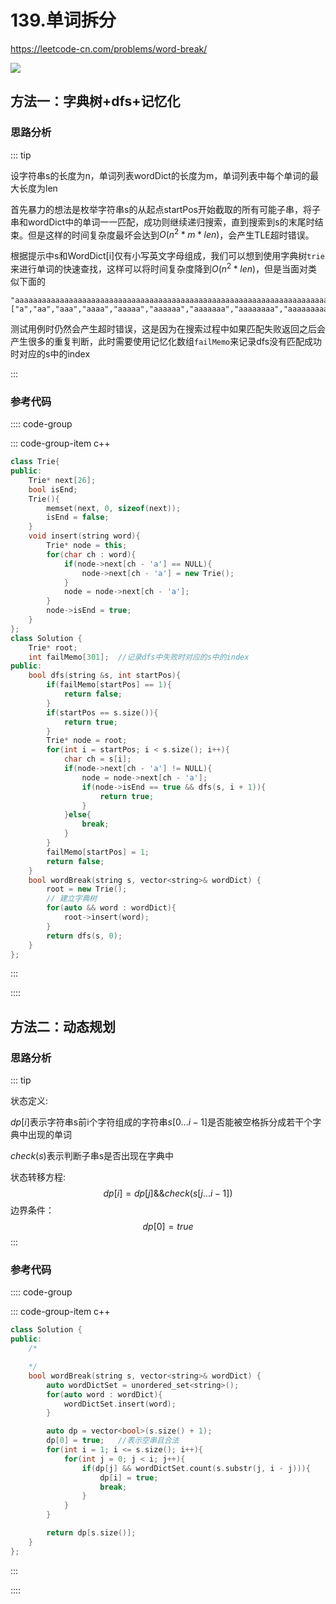 #  139.单词拆分

https://leetcode-cn.com/problems/word-break/

![](https://cdn.jsdelivr.net/gh/River-Cold/pictureBed/vuepress-blog/solution/leetcode/LeetCode-hot-topic-HOT-100/139.png)

## 方法一：字典树+dfs+记忆化

### 思路分析

::: tip

设字符串s的长度为n，单词列表wordDict的长度为m，单词列表中每个单词的最大长度为len

首先暴力的想法是枚举字符串s的从起点startPos开始截取的所有可能子串，将子串和wordDict中的单词一一匹配，成功则继续递归搜索，直到搜索到s的末尾时结束。但是这样的时间复杂度最坏会达到$O(n^2*m*len)$，会产生TLE超时错误。

根据提示中s和WordDict[i]仅有小写英文字母组成，我们可以想到使用字典树`trie`来进行单词的快速查找，这样可以将时间复杂度降到$O(n^2*len)$，但是当面对类似下面的

```
"aaaaaaaaaaaaaaaaaaaaaaaaaaaaaaaaaaaaaaaaaaaaaaaaaaaaaaaaaaaaaaaaaaaaaaaaaaaaaaaaaaaaaaaaaaaaaaaaaaaaaaaaaaaaaaaaaaaaaaaaaaaaaaaaaaaaaaaaaaaaaaaaaaaaaab"
["a","aa","aaa","aaaa","aaaaa","aaaaaa","aaaaaaa","aaaaaaaa","aaaaaaaaa","aaaaaaaaaa"]
```

测试用例时仍然会产生超时错误，这是因为在搜索过程中如果匹配失败返回之后会产生很多的重复判断，此时需要使用记忆化数组`failMemo`来记录dfs没有匹配成功时对应的s中的index

:::

### 参考代码

:::: code-group

::: code-group-item c++

```cpp
class Trie{
public:
    Trie* next[26];
    bool isEnd;
    Trie(){
        memset(next, 0, sizeof(next));
        isEnd = false;
    }
    void insert(string word){
        Trie* node = this;
        for(char ch : word){
            if(node->next[ch - 'a'] == NULL){
                node->next[ch - 'a'] = new Trie();
            }
            node = node->next[ch - 'a'];
        }
        node->isEnd = true;
    }
};
class Solution {
    Trie* root;
    int failMemo[301];  //记录dfs中失败时对应的s中的index
public:
    bool dfs(string &s, int startPos){
        if(failMemo[startPos] == 1){
            return false;
        }
        if(startPos == s.size()){
            return true;
        }
        Trie* node = root;
        for(int i = startPos; i < s.size(); i++){
            char ch = s[i];
            if(node->next[ch - 'a'] != NULL){
                node = node->next[ch - 'a'];
                if(node->isEnd == true && dfs(s, i + 1)){
                    return true;
                }
            }else{
                break;
            }
        }
        failMemo[startPos] = 1;
        return false;
    }
    bool wordBreak(string s, vector<string>& wordDict) {
        root = new Trie();
        // 建立字典树
        for(auto && word : wordDict){
            root->insert(word);
        }
        return dfs(s, 0);
    }
};
```

:::

::::

## 方法二：动态规划

### 思路分析

::: tip

状态定义:

$dp[i]$表示字符串s前i个字符组成的字符串$s[0...i-1]$是否能被空格拆分成若干个字典中出现的单词

$check(s)$表示判断子串s是否出现在字典中

状态转移方程:
$$
dp[i] = dp[j] \&\& check(s[j...i-1])
$$
边界条件：
$$
dp[0]=true
$$
:::

### 参考代码

:::: code-group

::: code-group-item c++

```cpp
class Solution {
public:
    /*

    */
    bool wordBreak(string s, vector<string>& wordDict) {
        auto wordDictSet = unordered_set<string>();
        for(auto word : wordDict){
            wordDictSet.insert(word);
        }

        auto dp = vector<bool>(s.size() + 1);
        dp[0] = true;   //表示空串且合法
        for(int i = 1; i <= s.size(); i++){
            for(int j = 0; j < i; j++){
                if(dp[j] && wordDictSet.count(s.substr(j, i - j))){
                    dp[i] = true;
                    break;
                }
            }
        }

        return dp[s.size()];
    }
};
```

:::

::::
